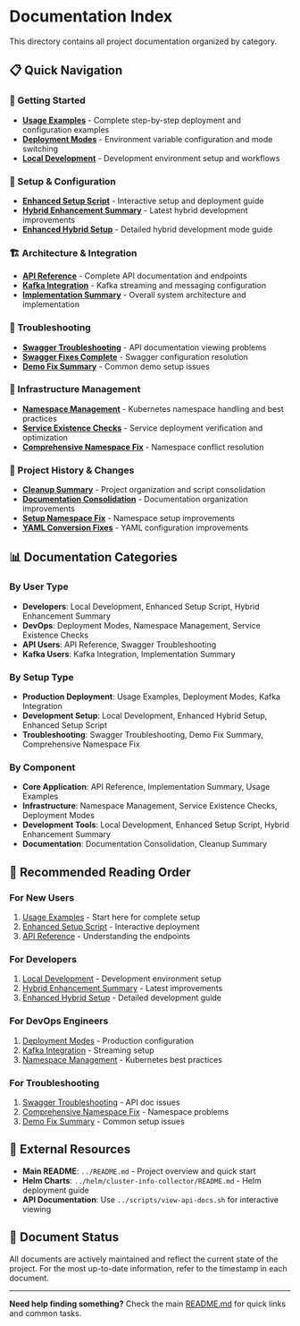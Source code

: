# Documentation Index

This directory contains all project documentation organized by category.

## 📋 Quick Navigation

### 🚀 Getting Started
- **[Usage Examples](USAGE_EXAMPLES.md)** - Complete step-by-step deployment and configuration examples
- **[Deployment Modes](DEPLOYMENT_MODES.md)** - Environment variable configuration and mode switching
- **[Local Development](LOCAL_DEVELOPMENT.md)** - Development environment setup and workflows

### 🔧 Setup & Configuration
- **[Enhanced Setup Script](ENHANCED_SETUP_SCRIPT.md)** - Interactive setup and deployment guide
- **[Hybrid Enhancement Summary](HYBRID_ENHANCEMENT_SUMMARY.md)** - Latest hybrid development improvements
- **[Enhanced Hybrid Setup](ENHANCED_HYBRID_SETUP.md)** - Detailed hybrid development mode guide

### 🏗️ Architecture & Integration
- **[API Reference](API.md)** - Complete API documentation and endpoints
- **[Kafka Integration](KAFKA_INTEGRATION.md)** - Kafka streaming and messaging configuration
- **[Implementation Summary](IMPLEMENTATION_SUMMARY.md)** - Overall system architecture and implementation

### 🐛 Troubleshooting
- **[Swagger Troubleshooting](SWAGGER_TROUBLESHOOTING.md)** - API documentation viewing problems
- **[Swagger Fixes Complete](SWAGGER_FIXES_COMPLETE.md)** - Swagger configuration resolution
- **[Demo Fix Summary](DEMO_FIX_SUMMARY.md)** - Common demo setup issues

### 🔧 Infrastructure Management
- **[Namespace Management](NAMESPACE_MANAGEMENT.md)** - Kubernetes namespace handling and best practices
- **[Service Existence Checks](SERVICE_EXISTENCE_CHECKS.md)** - Service deployment verification and optimization
- **[Comprehensive Namespace Fix](COMPREHENSIVE_NAMESPACE_FIX.md)** - Namespace conflict resolution

### 📝 Project History & Changes
- **[Cleanup Summary](CLEANUP_SUMMARY.md)** - Project organization and script consolidation
- **[Documentation Consolidation](DOCUMENTATION_CONSOLIDATION.md)** - Documentation organization improvements
- **[Setup Namespace Fix](SETUP_NAMESPACE_FIX.md)** - Namespace setup improvements
- **[YAML Conversion Fixes](YAML_CONVERSION_FIXES.md)** - YAML configuration improvements

## 📊 Documentation Categories

### By User Type
- **Developers**: Local Development, Enhanced Setup Script, Hybrid Enhancement Summary
- **DevOps**: Deployment Modes, Namespace Management, Service Existence Checks
- **API Users**: API Reference, Swagger Troubleshooting
- **Kafka Users**: Kafka Integration, Implementation Summary

### By Setup Type
- **Production Deployment**: Usage Examples, Deployment Modes, Kafka Integration
- **Development Setup**: Local Development, Enhanced Hybrid Setup, Enhanced Setup Script
- **Troubleshooting**: Swagger Troubleshooting, Demo Fix Summary, Comprehensive Namespace Fix

### By Component
- **Core Application**: API Reference, Implementation Summary, Usage Examples
- **Infrastructure**: Namespace Management, Service Existence Checks, Deployment Modes
- **Development Tools**: Local Development, Enhanced Setup Script, Hybrid Enhancement Summary
- **Documentation**: Documentation Consolidation, Cleanup Summary

## 🎯 Recommended Reading Order

### For New Users
1. [Usage Examples](USAGE_EXAMPLES.md) - Start here for complete setup
2. [Enhanced Setup Script](ENHANCED_SETUP_SCRIPT.md) - Interactive deployment
3. [API Reference](API.md) - Understanding the endpoints

### For Developers
1. [Local Development](LOCAL_DEVELOPMENT.md) - Development environment setup
2. [Hybrid Enhancement Summary](HYBRID_ENHANCEMENT_SUMMARY.md) - Latest improvements
3. [Enhanced Hybrid Setup](ENHANCED_HYBRID_SETUP.md) - Detailed development guide

### For DevOps Engineers
1. [Deployment Modes](DEPLOYMENT_MODES.md) - Production configuration
2. [Kafka Integration](KAFKA_INTEGRATION.md) - Streaming setup
3. [Namespace Management](NAMESPACE_MANAGEMENT.md) - Kubernetes best practices

### For Troubleshooting
1. [Swagger Troubleshooting](SWAGGER_TROUBLESHOOTING.md) - API doc issues
2. [Comprehensive Namespace Fix](COMPREHENSIVE_NAMESPACE_FIX.md) - Namespace problems
3. [Demo Fix Summary](DEMO_FIX_SUMMARY.md) - Common setup issues

## 🔗 External Resources

- **Main README**: `../README.md` - Project overview and quick start
- **Helm Charts**: `../helm/cluster-info-collector/README.md` - Helm deployment guide
- **API Documentation**: Use `../scripts/view-api-docs.sh` for interactive viewing

## 📅 Document Status

All documents are actively maintained and reflect the current state of the project. For the most up-to-date information, refer to the timestamp in each document.

---

**Need help finding something?** Check the main [README.md](../README.md) for quick links and common tasks.
